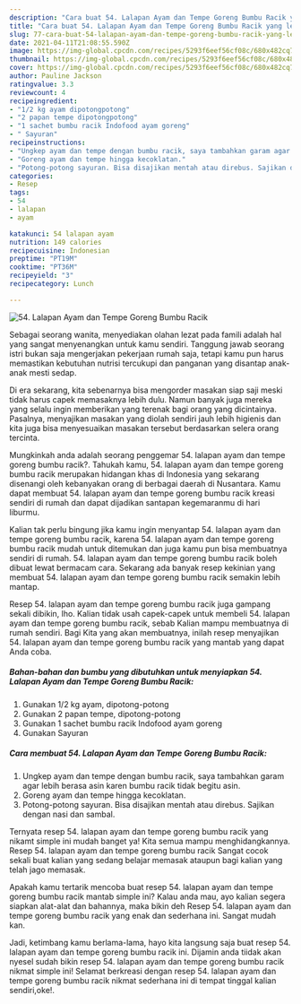 ```yaml
---
description: "Cara buat 54. Lalapan Ayam dan Tempe Goreng Bumbu Racik yang lezat dan Mudah Dibuat"
title: "Cara buat 54. Lalapan Ayam dan Tempe Goreng Bumbu Racik yang lezat dan Mudah Dibuat"
slug: 77-cara-buat-54-lalapan-ayam-dan-tempe-goreng-bumbu-racik-yang-lezat-dan-mudah-dibuat
date: 2021-04-11T21:08:55.590Z
image: https://img-global.cpcdn.com/recipes/5293f6eef56cf08c/680x482cq70/54-lalapan-ayam-dan-tempe-goreng-bumbu-racik-foto-resep-utama.jpg
thumbnail: https://img-global.cpcdn.com/recipes/5293f6eef56cf08c/680x482cq70/54-lalapan-ayam-dan-tempe-goreng-bumbu-racik-foto-resep-utama.jpg
cover: https://img-global.cpcdn.com/recipes/5293f6eef56cf08c/680x482cq70/54-lalapan-ayam-dan-tempe-goreng-bumbu-racik-foto-resep-utama.jpg
author: Pauline Jackson
ratingvalue: 3.3
reviewcount: 4
recipeingredient:
- "1/2 kg ayam dipotongpotong"
- "2 papan tempe dipotongpotong"
- "1 sachet bumbu racik Indofood ayam goreng"
- " Sayuran"
recipeinstructions:
- "Ungkep ayam dan tempe dengan bumbu racik, saya tambahkan garam agar lebih berasa asin karen bumbu racik tidak begitu asin."
- "Goreng ayam dan tempe hingga kecoklatan."
- "Potong-potong sayuran. Bisa disajikan mentah atau direbus. Sajikan dengan nasi dan sambal."
categories:
- Resep
tags:
- 54
- lalapan
- ayam

katakunci: 54 lalapan ayam 
nutrition: 149 calories
recipecuisine: Indonesian
preptime: "PT19M"
cooktime: "PT36M"
recipeyield: "3"
recipecategory: Lunch

---
```



![54. Lalapan Ayam dan Tempe Goreng Bumbu Racik](https://img-global.cpcdn.com/recipes/5293f6eef56cf08c/680x482cq70/54-lalapan-ayam-dan-tempe-goreng-bumbu-racik-foto-resep-utama.jpg)

Sebagai seorang wanita, menyediakan olahan lezat pada famili adalah hal yang sangat menyenangkan untuk kamu sendiri. Tanggung jawab seorang istri bukan saja mengerjakan pekerjaan rumah saja, tetapi kamu pun harus memastikan kebutuhan nutrisi tercukupi dan panganan yang disantap anak-anak mesti sedap.

Di era  sekarang, kita sebenarnya bisa mengorder masakan siap saji meski tidak harus capek memasaknya lebih dulu. Namun banyak juga mereka yang selalu ingin memberikan yang terenak bagi orang yang dicintainya. Pasalnya, menyajikan masakan yang diolah sendiri jauh lebih higienis dan kita juga bisa menyesuaikan masakan tersebut berdasarkan selera orang tercinta. 



Mungkinkah anda adalah seorang penggemar 54. lalapan ayam dan tempe goreng bumbu racik?. Tahukah kamu, 54. lalapan ayam dan tempe goreng bumbu racik merupakan hidangan khas di Indonesia yang sekarang disenangi oleh kebanyakan orang di berbagai daerah di Nusantara. Kamu dapat membuat 54. lalapan ayam dan tempe goreng bumbu racik kreasi sendiri di rumah dan dapat dijadikan santapan kegemaranmu di hari liburmu.

Kalian tak perlu bingung jika kamu ingin menyantap 54. lalapan ayam dan tempe goreng bumbu racik, karena 54. lalapan ayam dan tempe goreng bumbu racik mudah untuk ditemukan dan juga kamu pun bisa membuatnya sendiri di rumah. 54. lalapan ayam dan tempe goreng bumbu racik boleh dibuat lewat bermacam cara. Sekarang ada banyak resep kekinian yang membuat 54. lalapan ayam dan tempe goreng bumbu racik semakin lebih mantap.

Resep 54. lalapan ayam dan tempe goreng bumbu racik juga gampang sekali dibikin, lho. Kalian tidak usah capek-capek untuk membeli 54. lalapan ayam dan tempe goreng bumbu racik, sebab Kalian mampu membuatnya di rumah sendiri. Bagi Kita yang akan membuatnya, inilah resep menyajikan 54. lalapan ayam dan tempe goreng bumbu racik yang mantab yang dapat Anda coba.

<!--inarticleads1-->

##### Bahan-bahan dan bumbu yang dibutuhkan untuk menyiapkan 54. Lalapan Ayam dan Tempe Goreng Bumbu Racik:

1. Gunakan 1/2 kg ayam, dipotong-potong
1. Gunakan 2 papan tempe, dipotong-potong
1. Gunakan 1 sachet bumbu racik Indofood ayam goreng
1. Gunakan  Sayuran




<!--inarticleads2-->

##### Cara membuat 54. Lalapan Ayam dan Tempe Goreng Bumbu Racik:

1. Ungkep ayam dan tempe dengan bumbu racik, saya tambahkan garam agar lebih berasa asin karen bumbu racik tidak begitu asin.
1. Goreng ayam dan tempe hingga kecoklatan.
1. Potong-potong sayuran. Bisa disajikan mentah atau direbus. Sajikan dengan nasi dan sambal.




Ternyata resep 54. lalapan ayam dan tempe goreng bumbu racik yang nikamt simple ini mudah banget ya! Kita semua mampu menghidangkannya. Resep 54. lalapan ayam dan tempe goreng bumbu racik Sangat cocok sekali buat kalian yang sedang belajar memasak ataupun bagi kalian yang telah jago memasak.

Apakah kamu tertarik mencoba buat resep 54. lalapan ayam dan tempe goreng bumbu racik mantab simple ini? Kalau anda mau, ayo kalian segera siapkan alat-alat dan bahannya, maka bikin deh Resep 54. lalapan ayam dan tempe goreng bumbu racik yang enak dan sederhana ini. Sangat mudah kan. 

Jadi, ketimbang kamu berlama-lama, hayo kita langsung saja buat resep 54. lalapan ayam dan tempe goreng bumbu racik ini. Dijamin anda tiidak akan nyesel sudah bikin resep 54. lalapan ayam dan tempe goreng bumbu racik nikmat simple ini! Selamat berkreasi dengan resep 54. lalapan ayam dan tempe goreng bumbu racik nikmat sederhana ini di tempat tinggal kalian sendiri,oke!.


